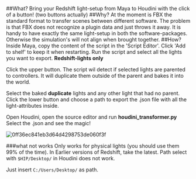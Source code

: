##What?
Bring your Redshift light-setup from Maya to Houdini with the click of a button! (two buttons actually) 
##Why?
At the moment is FBX the standard format to transfer scenes between different software. The problem is that FBX does not recognize a plugin data and just throws it away.
It is handy to have exactly the same light-setup in both the software-packages.
Otherwise the simulation's will not align  when brought together.
##How?
Inside Maya, copy the content of the script in the 'Script Editor'. Click 'Add to shelf' to keep it when restarting.
Run the script and select all the lights you want to export. **Redshift-lights only**

Click the upper button. The script wil detect if selected lights are parented to controllers. 
It will duplicate them outside of the parent and bakes it into the world.

Select the baked **duplicate** lights and any other light that had no parent.
Click the lower button and choose a path to export the .json file with all the light-attributes inside.

Open Houdini, open the source editor and run  **houdini_transformer.py**
Select the .json and see the magic! 

![0ff36ec841eb3d64d4298753de060f3f](https://user-images.githubusercontent.com/44348300/47940627-8bdd0a00-deeb-11e8-89af-e0f9c20ff044.png)


###what not works
Only works for physical lights (you should use them 99% of the time).
In Earlier versions of Redshift, take the latest.
Path select with ``$HIP/Desktop/`` in Houdini does not work.

Just insert ``C:/Users/Desktop/`` as path.


